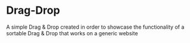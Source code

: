 # Drag-Drop
A simple Drag & Drop created in order to showcase the functionality of a sortable Drag &amp; Drop that works on a generic website
